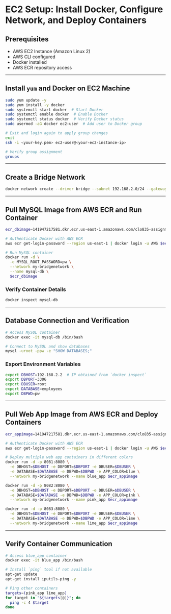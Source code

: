 # EC2 Setup: Install Docker, Configure Network, and Deploy Containers

## Prerequisites
- AWS EC2 Instance (Amazon Linux 2)
- AWS CLI configured
- Docker installed
- AWS ECR repository access

---

## Install `yum` and Docker on EC2 Machine
```bash
sudo yum update -y
sudo yum install -y docker
sudo systemctl start docker  # Start Docker
sudo systemctl enable docker  # Enable Docker
sudo systemctl status docker  # Verify Docker status
sudo usermod -aG docker ec2-user  # Add user to Docker group

# Exit and login again to apply group changes
exit
ssh -i <your-key.pem> ec2-user@<your-ec2-instance-ip>

# Verify group assignment
groups
```

---

## Create a Bridge Network
```bash
docker network create --driver bridge --subnet 192.168.2.0/24 --gateway 192.168.2.1 my-bridgenetwork
```

---

## Pull MySQL Image from AWS ECR and Run Container
```bash
ecr_dbimage=141947217581.dkr.ecr.us-east-1.amazonaws.com/clo835-assignment1-db:mysql-latest

# Authenticate Docker with AWS ECR
aws ecr get-login-password --region us-east-1 | docker login -u AWS $ecr_dbimage --password-stdin

# Run MySQL container
docker run -d \
  -e MYSQL_ROOT_PASSWORD=pw \
  --network my-bridgenetwork \
  --name mysql-db \
  $ecr_dbimage
```

### Verify Container Details
```bash
docker inspect mysql-db
```

---

## Database Connection and Verification
```bash
# Access MySQL container
docker exec -it mysql-db /bin/bash

# Connect to MySQL and show databases
mysql -uroot -ppw -e "SHOW DATABASES;"
```

### Export Environment Variables
```bash
export DBHOST=192.168.2.2  # IP obtained from `docker inspect`
export DBPORT=3306
export DBUSER=root
export DATABASE=employees
export DBPWD=pw
```

---

## Pull Web App Image from AWS ECR and Deploy Containers
```bash
ecr_appimage=141947217581.dkr.ecr.us-east-1.amazonaws.com/clo835-assignment1-app:app-latest

# Authenticate Docker with AWS ECR
aws ecr get-login-password --region us-east-1 | docker login -u AWS $ecr_appimage --password-stdin

# Deploy multiple web app containers in different colors
docker run -d -p 8081:8080 \
  -e DBHOST=$DBHOST -e DBPORT=$DBPORT -e DBUSER=$DBUSER \
  -e DATABASE=$DATABASE -e DBPWD=$DBPWD -e APP_COLOR=blue \
  --network my-bridgenetwork --name blue_app $ecr_appimage

docker run -d -p 8082:8080 \
  -e DBHOST=$DBHOST -e DBPORT=$DBPORT -e DBUSER=$DBUSER \
  -e DATABASE=$DATABASE -e DBPWD=$DBPWD -e APP_COLOR=pink \
  --network my-bridgenetwork --name pink_app $ecr_appimage

docker run -d -p 8083:8080 \
  -e DBHOST=$DBHOST -e DBPORT=$DBPORT -e DBUSER=$DBUSER \
  -e DATABASE=$DATABASE -e DBPWD=$DBPWD -e APP_COLOR=lime \
  --network my-bridgenetwork --name lime_app $ecr_appimage
```

---

## Verify Container Communication
```bash
# Access blue_app container
docker exec -it blue_app /bin/bash

# Install `ping` tool if not available
apt-get update
apt-get install iputils-ping -y

# Ping other containers
targets=(pink_app lime_app)
for target in "${targets[@]}"; do
  ping -c 4 $target
done
```
